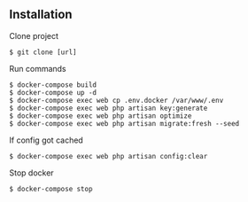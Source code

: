 ## Installation

Clone project
```
$ git clone [url]
```

Run commands
```
$ docker-compose build
$ docker-compose up -d
$ docker-compose exec web cp .env.docker /var/www/.env
$ docker-compose exec web php artisan key:generate
$ docker-compose exec web php artisan optimize
$ docker-compose exec web php artisan migrate:fresh --seed
```

If config got cached
```
$ docker-compose exec web php artisan config:clear
```

Stop docker
```
$ docker-compose stop
```
